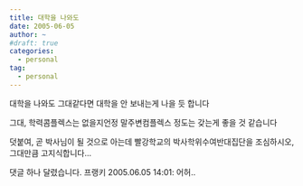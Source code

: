 ```yaml
---
title: 대학을 나와도
date: 2005-06-05
author: ~
#draft: true
categories:
  - personal
tag:
  - personal
---
```




대학을 나와도 그대같다면
대학을 안 보내는게 나을 듯 합니다

그대, 학력콤플렉스는 없을지언정
말주변컴플렉스 정도는 갖는게 좋을 것 같습니다

덧붙여, 곧 박사님이 될 것으로 아는데
빨강학교의 박사학위수여반대집단을 조심하시오, 
그대만큼 고지식합니다...


 댓글 하나 달렸습니다.
 프랭키 2005.06.05 14:01: 
어허..




